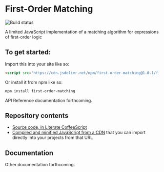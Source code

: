 
# First-Order Matching

![Build status](https://travis-ci.org/lurchmath/first-order-matching.svg?branch=master)

A limited JavaScript implementation of a matching algorithm for expressions of first-order logic

## To get started:

Import this into your site like so:

```html
<script src='https://cdn.jsdelivr.net/npm/first-order-matching@1.0.1/first-order-matching.js'></script>
```

Or install it from npm like so:
```bash
npm install first-order-matching
```

<!-- Then see the [API Reference
page](https://lurchmath.github.io/first-order-matching/site/api-reference) for what to do
next. -->

API Reference documentation forthcoming.

## Repository contents

 * [Source code, in Literate CoffeeScript](first-order-matching.litcoffee)
 * [Compiled and minified JavaScript from a CDN](https://cdn.jsdelivr.net/npm/first-order-matching@1.0.1/first-order-matching.js) that you can import directly into your projects from that URL

## Documentation

<!-- [See our documentation site here.](https://lurchmath.github.io/first-order-matching/)-->

Other documentation forthcoming.
